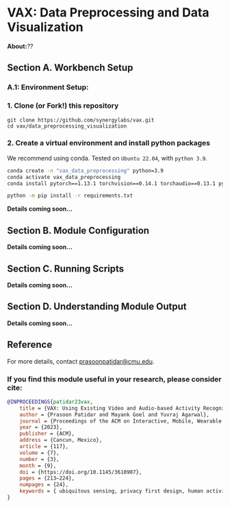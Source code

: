 # VAX: Data Preprocessing and Data Visualization

**About:**??

## Section A. Workbench Setup

### A.1: Environment Setup:

### 1. Clone (or Fork!) this repository

```
git clone https://github.com/synergylabs/vax.git
cd vax/data_preprocessing_visualization
```

### 2. Create a virtual environment and install python packages

We recommend using conda. Tested on `Ubuntu 22.04`, with `python 3.9`.

```bash
conda create -n "vax_data_preprocessing" python=3.9
conda activate vax_data_preprocessing
conda install pytorch==1.13.1 torchvision==0.14.1 torchaudio==0.13.1 pytorch-cuda=11.7 -c pytorch -c nvidia

python -m pip install -r requirements.txt
```
**Details coming soon...**

## Section B. Module Configuration

**Details coming soon...**

## Section C. Running Scripts

**Details coming soon...**

## Section D. Understanding Module Output

**Details coming soon...**

## Reference
For more details, contact [prasoonpatidar@cmu.edu](prasoonpatidar@cmu.edu).

### If you find this module useful in your research, please consider cite:

```bibtex
@INPROCEEDINGS{patidar23vax,
    title = {VAX: Using Existing Video and Audio-based Activity Recognition Models to Bootstrap Privacy-Sensitive Sensors},
    author = {Prasoon Patidar and Mayank Goel and Yuvraj Agarwal},
    journal = {Proceedings of the ACM on Interactive, Mobile, Wearable and Ubiquitous Technologies}
    year = {2023},
    publisher = {ACM},
    address = {Cancun, Mexico},
    article = {117},
    volume = {7},
    number = {3},
    month = {9},
    doi = {https://doi.org/10.1145/3610907},
    pages = {213–224},
    numpages = {24},
    keywords = { ubiquitous sensing, privacy first design, human activity recognition},
}
```
